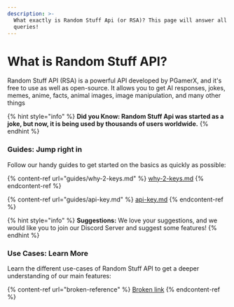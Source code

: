 ```yaml
---
description: >-
  What exactly is Random Stuff Api (or RSA)? This page will answer all your
  queries!
---
```


# What is Random Stuff API?

Random Stuff API (RSA) is a powerful API developed by PGamerX, and it's free to use as well as open-source. It allows you to get AI responses, jokes, memes, anime, facts, animal images, image manipulation, and many other things

{% hint style="info" %}
**Did you Know:  Random Stuff Api was started as a joke, but now, it is being used by thousands of users worldwide.**
{% endhint %}

### Guides: Jump right in

Follow our handy guides to get started on the basics as quickly as possible:

{% content-ref url="guides/why-2-keys.md" %}
[why-2-keys.md](guides/why-2-keys.md)
{% endcontent-ref %}

{% content-ref url="guides/api-key.md" %}
[api-key.md](guides/api-key.md)
{% endcontent-ref %}

{% hint style="info" %}
**Suggestions:** We love your suggestions, and we would like you to join our Discord Server and suggest some features!
{% endhint %}

### Use Cases: Learn More

Learn the different use-cases of Random Stuff API to get a deeper understanding of our main features:

{% content-ref url="broken-reference" %}
[Broken link](broken-reference)
{% endcontent-ref %}
